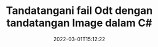 ---
############################# Static ############################
layout: "auto-gen-signature"
date: 2022-03-01T15:12:22
draft: false
operation: Sign
signaturetype: Image
fileformat: Odt
productName: .NET
lang: ms
productCode: net
otherformats: pdf doc docx docm dot dotm dotx odt ott rtf xls xlsx xlsm xlsb csv ods ots xltx xltm ppt pptx pps ppsx odp otp potx potm pptm ppsm png jpg bmp gif tiff svg webp wmf
breadcrumb: Put Image signature on Odt for C#

############################# Head ############################
head_title: "Menambahkan tandatangan Image pada fail Odt dengan C#"
head_description: "Letakkan Image Tandatangan pada fail Odt untuk .NET menggunakan beberapa baris kod. Gunakan API Tandatangan Dokumen GroupDocs untuk menandatangani berpuluh-puluh format fail."

############################# Header ############################
title: "Tandatangani fail Odt dengan tandatangan Image dalam C#"
description: "Bagaimana untuk menambah Image Tandatangan dengan beberapa baris kod .NET."
bg_image: "https://cms.admin.containerize.com/templates/aspose/App_Themes/V3/images/bg/header1.png"
bg_overlay: false
button:
    enable: true

############################# SubMenu ############################
submenu:
    enable: true

    left:
        img_alt: "GroupDocs.Signature for .NET"
        image: "https://cms.admin.containerize.com/templates/groupdocs/images/product-logos/90x90-noborder/groupdocs-signature-net.png"
        product: "GroupDocs.Signature"
        platform: ".NET"



############################# About ############################
about:
    enable: true
    title: "Perihal GroupDocs.Signature for .NET API tandatangan imej"
    content: |
        [GroupDocs.Signature for .NET](https://products.groupdocs.com/signature/net/) ialah API popular untuk tandatangan elektronik dokumen digital. Tandatangan seperti teks, imej, sijil digital, kod bar, kod QR, setem atau metadata tersedia. Tandatangan mungkin diletakkan pada PDF, dokumen MS Word, buku kerja MS Excel, persembahan MS PowerPoint, fail Adobe Photoshop dan pelbagai format imej. Pelanggan boleh menandatangani dokumen mereka dan mengemas kini, mencari, mengesahkan, memadam atau pratonton e-tandatangan yang diletakkan pada dokumen tersebut. Selain itu, banyak kebolehan untuk penyesuaian tandatangan disediakan.
    

############################# Steps ############################
steps:
    enable: true
    title_left: "Langkah-langkah untuk menandatangani Odt dengan Image dalam C#"
    content_left: |
        [GroupDocs.Signature for .NET](https://products.groupdocs.com/signature/net/) menyediakan keupayaan untuk menandatangani dokumen Odt dengan tandatangan Image dengan cepat dan mudah.
        
        * Buat contoh kelas Tandatangan yang menyediakan fail Odt yang sepatutnya ditandatangani sebagai laluan atau aliran memori
        * Segerakan kelas SignOptions dan tetapkan semua data yang diminta.
        * Guna kaedah Signature.Sign() yang menghantar fail keluaran Odt atau aliran memori

    title_right: " Keperluan Sistem"
    content_right: |
        GroupDocs.Signature for .NET disokong pada semua platform dan sistem pengendalian utama. Sebelum melaksanakan kod di bawah, sila pastikan anda mempunyai prasyarat berikut dipasang pada sistem anda.

        * Sistem pengendalian: Microsoft Windows, Linux, MacOS
        * Persekitaran pembangunan: Microsoft Visual Studio, Xamarin, MonoDevelop
        * Frameworks: .NET Framework, .NET Standard, .NET Core, Mono
        * Dapatkan GroupDocs.Signature for .NET terkini daripada [Nuget](https://www.nuget.org/packages/groupdocs.signature)
         
    code: |
        ```csharp    
                
        // Set up input Odt file
        string filePath = "input.odt";
        // Set up output file
        string outputFilePath = "output.odt";
        // Provide image file
        string imageFilePath = "image.png";

        // Instantiate Signature for input file
        using (GroupDocs.Signature.Signature signature = new GroupDocs.Signature.Signature(filePath))
        {
            //Provide sign options
            ImageSignOptions options = new ImageSignOptions(imageFilePath)
            {
                // set signature position
                Left = 50,
                Top = 200
            };

            // sign Odt document
            SignResult result = signature.Sign(outputFilePath, options);
        }

        ```

############################# Demos ############################
demos:
    enable: true
    title: "Menandatangani dokumen Odt dengan Image Demo Langsung"
    content: |
       Tandatangani fail Odt dengan pelbagai tandatangan sekarang dengan melawati tapak web [GroupDocs.Signature App](https://products.groupdocs.app/signature/family). Demo dalam talian percuma menanti anda.          

############################# More Formats ############################
more_formats:
    enable: true
    title: "Tandatangan Image lain yang disokong untuk C#"
    content: |
        "Anda juga boleh menandatangani Odt dengan jenis tandatangan lain. Sila lihat senarai di bawah."
    format: 
       
       
back_to_top:
    enable: true
---